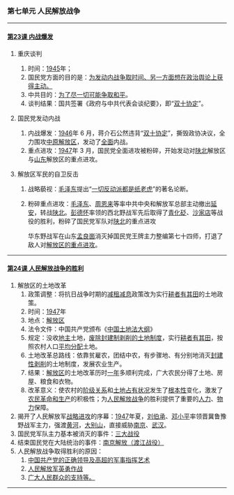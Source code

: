 ### 第七单元 人民解放战争

---

#### [第23课 内战爆发](./%E7%AC%AC23%E8%AF%BE%20%E5%86%85%E6%88%98%E7%88%86%E5%8F%91.html)

1. 重庆谈判

   1. 时间：<u>1945</u>年；
   2. 国民党方面的目的是：<u>为发动内战争取时间、另一方面想在政治舆论上获得主动。</u>
   3. 中共目的：<u>为了尽一切可能争取和平</u>。
   4. 谈判结果：国共签署《政府与中共代表会谈纪要》，即“<u>双十协定</u>”。

2. 国民党发动内战

   1. 内战爆发：<u>1946</u>年 6 月，蒋介石公然违背“<u>双十协定</u>”，撕毁政协决议，全力围攻<u>中原解放区</u>，发动了<u>全面</u>内战。
   2. 重点进攻：<u>1947</u>年 3 月，国民党全面进攻被粉碎，开始发动对<u>陕北</u>解放区与<u>山东</u>解放区的重点进攻。

3. 解放区军民的自卫反击

   1. 战略藐视：<u>毛泽东</u>提出“<u>一切反动派都是纸老虎</u>”的著名论断。

   2. 粉碎重点进攻：<u>毛泽东</u>、<u>周恩来</u>等率中共中央和解放军总部主动撤出<u>延安</u>，转战<u>陕北</u>。<u>彭德怀</u>率领的西北野战军先后取得了<u>青化砭</u>、<u>沙家店</u>等战役的胜利，粉碎了国民党军队对<u>陕北</u>的重点进攻

      华东野战军在山东<u>孟良崮</u>消灭掉国民党王牌主力整编第七十四师，打退了敌人对<u>解放区的重点进攻</u>。

---

#### [第24课 人民解放战争的胜利](./%E7%AC%AC24%E8%AF%BE%20%E4%BA%BA%E6%B0%91%E8%A7%A3%E6%94%BE%E6%88%98%E4%BA%89%E7%9A%84%E8%83%9C%E5%88%A9.html)

1. 解放区的土地改革
   1. 政策调整：将抗日战争时期的<u>减租减息</u>政策改为实行<u>耕者有其田</u>的土地政策。
   2. 时间：<u>1947</u>年
   3. 地点：<u>解放区</u>
   4. 法令文件：中国共产党颁布《<u>中国土地法大纲</u>》
   5. 规定：没收<u>地主</u>土地，<u>废除封建制剥削的土地制度</u>，实行<u>耕者有其田</u>，按照农村人口<u>平均分配</u>土地。
   6. 土地改革总路线：依靠贫雇农，团结中农，有步骤地、有分别地消灭<u>封建性剥削</u>的土地制度，发展农业生产。
   7. 结果：<u>解放区</u>的土地改革历时<u>一年</u>多顺利完成，广大农民分得了土地、房屋、粮食和衣物。
   8. 改革意义：使农村的<u>阶级关系</u>和<u>土地占有状况</u>发生了<u>根本性</u>变化，激发了<u>农民革命和生产</u>的积极性；为<u>人民解放战争</u>的胜利提供了重要的<u>人力</u>、<u>物力</u>保障。
2. 揭开了人民解放军<u>战略进攻</u>的序幕：<u>1947</u>年夏，<u>刘伯承</u>、<u>邓小平</u>率领晋冀鲁豫野战军主力，强渡<u>黄河</u>，<u>大别山</u>，直接威胁<u>南京</u>、<u>武汉</u>。
3. 国民党军队主力基本被消灭的事件：<u>三大战役</u>
4. 结束国民党在大陆统治的事件：<u>南京解放（渡江战役）</u>
5. 人民解放战争取得胜利的原因：
   1. <u>中国共产党的正确领导及高超的军事指挥艺术</u>
   2. <u>人民解放军英勇作战</u>
   3. <u>广大人民群众的支持等。</u>

---